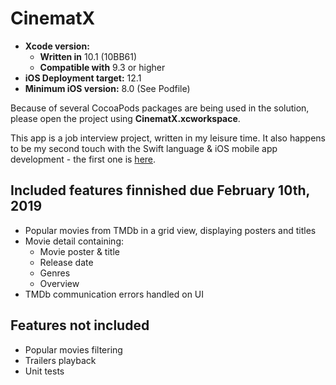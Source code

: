 # CinematX

* **Xcode version:** 
  * **Written in** 10.1 (10BB61)
  * **Compatible with** 9.3 or higher
* **iOS Deployment target:** 12.1
* **Minimum iOS version:** 8.0 (See Podfile)

Because of several CocoaPods packages are being used in the solution, please open the project using **CinematX.xcworkspace**.

This app is a job interview project, written in my leisure time. It also happens to be my second touch with the Swift language & iOS mobile app development - the first one is [here](https://github.com/adamlonda/HelloSwift).

## Included features finnished due February 10th, 2019

* Popular movies from TMDb in a grid view, displaying posters and titles
* Movie detail containing:
  * Movie poster & title
  * Release date
  * Genres
  * Overview
* TMDb communication errors handled on UI

## Features not included

* Popular movies filtering
* Trailers playback
* Unit tests
